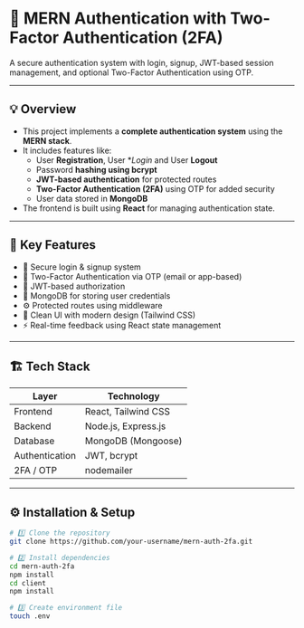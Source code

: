 # 🔐 MERN Authentication with Two-Factor Authentication (2FA)

A secure authentication system with login, signup, JWT-based session management, and optional Two-Factor Authentication using OTP.

---

## 💡 Overview
- This project implements a **complete authentication system** using the **MERN stack**.  
- It includes features like:
  - User **Registration**, User **Login* and User **Logout**   
  - Password **hashing using bcrypt**  
  - **JWT-based authentication** for protected routes  
  - **Two-Factor Authentication (2FA)** using OTP for added security  
  - User data stored in **MongoDB**  
- The frontend is built using **React** for managing authentication state.

---

## 🧠 Key Features
- 🔐 Secure login & signup system  
- 🔑 Two-Factor Authentication via OTP (email or app-based)  
- 🧾 JWT-based authorization  
- 💾 MongoDB for storing user credentials  
- ⚙️ Protected routes using middleware  
- 🌙 Clean UI with modern design (Tailwind CSS)  
- ⚡ Real-time feedback using React state management  

---

## 🏗️ Tech Stack

| Layer | Technology |
|--------|-------------|
| Frontend | React, Tailwind CSS|
| Backend | Node.js, Express.js |
| Database | MongoDB (Mongoose) |
| Authentication | JWT, bcrypt |
| 2FA / OTP | nodemailer  |

---

## ⚙️ Installation & Setup

```bash
# 1️⃣ Clone the repository
git clone https://github.com/your-username/mern-auth-2fa.git

# 2️⃣ Install dependencies
cd mern-auth-2fa
npm install
cd client
npm install

# 3️⃣ Create environment file
touch .env
